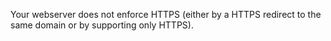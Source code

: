 Your webserver does not enforce HTTPS (either by a HTTPS redirect to the same domain or by supporting only HTTPS).
